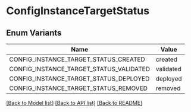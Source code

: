 # ConfigInstanceTargetStatus

## Enum Variants

| Name | Value |
|---- | -----|
| CONFIG_INSTANCE_TARGET_STATUS_CREATED | created |
| CONFIG_INSTANCE_TARGET_STATUS_VALIDATED | validated |
| CONFIG_INSTANCE_TARGET_STATUS_DEPLOYED | deployed |
| CONFIG_INSTANCE_TARGET_STATUS_REMOVED | removed |


[[Back to Model list]](../README.md#documentation-for-models) [[Back to API list]](../README.md#documentation-for-api-endpoints) [[Back to README]](../README.md)


